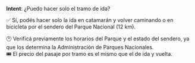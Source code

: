 **Intent**: ¿Puedo hacer solo el tramo de ida?

✅ Sí, podés hacer solo la ida en catamarán y volver caminando o en bicicleta por el sendero del Parque Nacional (12 km).

🕐 Verificá previamente los horarios del Parque y el estado del sendero, ya que los determina la Administración de Parques Nacionales.  
🎟️ El precio del pasaje por tramo es el mismo que el de ida y vuelta.